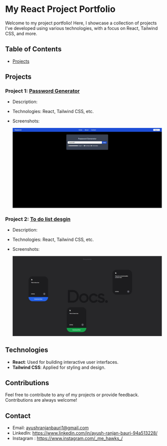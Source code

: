 # My React Project Portfolio

Welcome to my project portfolio! Here, I showcase a collection of projects I've developed using various technologies, with a focus on React, Tailwind CSS, and more.

## Table of Contents

- [Projects](#projects)


## Projects

### Project 1: [Password Generator](https://github.com/HAWKSop/mini_react_proj/tree/main/passwordGenerator)

- Description: 
- Technologies: React, Tailwind CSS, etc.

- Screenshots:

  ![Project 1 Screenshot](./screenshot/passgen.jpeg)

### Project 2: [To do list desgin](https://github.com/HAWKSop/mini_react_proj/tree/main/docs)

- Description: 
- Technologies: React, Tailwind CSS, etc.

- Screenshots:

  ![Project 2 Screenshot](./screenshot/docs.jpeg)

<!-- Add more projects as needed -->

## Technologies

- **React**: Used for building interactive user interfaces.
- **Tailwind CSS**: Applied for styling and design.


## Contributions

Feel free to contribute to any of my projects or provide feedback. Contributions are always welcome! 


## Contact

- Email: ayushranjanbauri1@gmail.com
- LinkedIn: https://www.linkedin.com/in/ayush-ranjan-bauri-94a513228/
- Instagram : https://www.instagram.com/_me_hawks_/

